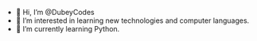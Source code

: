 - 👋 Hi, I’m @DubeyCodes
- 👀 I’m interested in learning new technologies and computer languages.
- 🌱 I’m currently learning Python.

<!---
DubeyCodes/DubeyCodes is a ✨ special ✨ repository because its `README.md` (this file) appears on your GitHub profile.
You can click the Preview link to take a look at your changes.
--->
